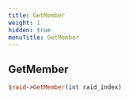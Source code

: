 ```yaml
---
title: GetMember
weight: 1
hidden: true
menuTitle: GetMember
---
```

## GetMember
```perl
$raid->GetMember(int raid_index)
```